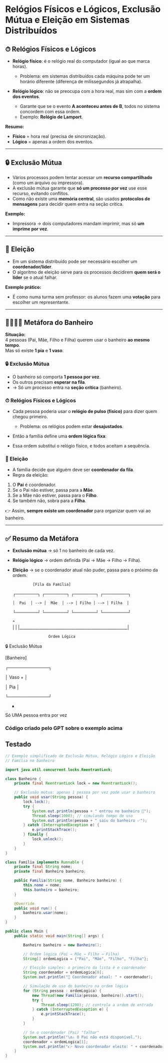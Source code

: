 # Relógios Físicos e Lógicos, Exclusão Mútua e Eleição em Sistemas Distribuídos  

## ⏱ Relógios Físicos e Lógicos  

- **Relógio físico**: é o relógio real do computador (igual ao que marca horas).  
  - Problema: em sistemas distribuídos cada máquina pode ter um horário diferente (diferença de milissegundos já atrapalha).  

- **Relógio lógico**: não se preocupa com a hora real, mas sim com a **ordem dos eventos**.  
  - Garante que se o evento **A aconteceu antes de B**, todos no sistema concordem com essa ordem.  
  - Exemplo: **Relógio de Lamport**.  

**Resumo:**  
- **Físico** = hora real (precisa de sincronização).  
- **Lógico** = apenas a ordem dos eventos.  

---

## 🔒 Exclusão Mútua  

- Vários processos podem tentar acessar um **recurso compartilhado** (como um arquivo ou impressora).  
- A exclusão mútua garante que **só um processo por vez** use esse recurso, evitando conflitos.  
- Como não existe uma **memória central**, são usados **protocolos de mensagens** para decidir quem entra na seção crítica.  

**Exemplo:**  
- Impressora → dois computadores mandam imprimir, mas só **um imprime por vez**.  

---

## 👑 Eleição  

- Em um sistema distribuído pode ser necessário escolher um **coordenador/líder**.  
- O algoritmo de eleição serve para os processos decidirem **quem será o líder** se o atual falhar. 

**Exemplo prático:**  
- É como numa turma sem professor: os alunos fazem uma **votação** para escolher um representante.  

---

## 👨‍👩‍👧‍👦 Metáfora do Banheiro  

**Situação:**  
4 pessoas (Pai, Mãe, Filho e Filha) querem usar o banheiro **ao mesmo tempo**.  
Mas só existe **1 pia** e **1 vaso**.  

### 🔒 Exclusão Mútua  
- O banheiro só comporta **1 pessoa por vez**.  
- Os outros precisam **esperar na fila**.  
- → Só um processo entra na **seção crítica** (banheiro).  

### ⏱ Relógios Físicos e Lógicos  
- Cada pessoa poderia usar o **relógio de pulso (físico)** para dizer quem chegou primeiro.  
  - Problema: os relógios podem estar **desajustados**.  
- Então a família define uma **ordem lógica fixa**:

- Essa ordem substitui o relógio físico, e todos aceitam a sequência.  

### 👑 Eleição  
- A família decide que alguém deve ser **coordenador da fila**.  
- Regra da eleição:  
1. O **Pai** é coordenador.  
2. Se o Pai não estiver, passa para a **Mãe**.  
3. Se a Mãe não estiver, passa para o **Filho**.  
4. Se também não, sobra para a **Filha**.  

👉 Assim, **sempre existe um coordenador** para organizar quem vai ao banheiro.  

---

## ✅ Resumo da Metáfora  

- **Exclusão mútua** → só 1 no banheiro de cada vez.  
- **Relógio lógico** → ordem definida (Pai → Mãe → Filho → Filha).  
- **Eleição** → se o coordenador atual não puder, passa para o próximo da ordem.



               [Fila da Família]

  ┌───────┐     ┌───────┐     ┌───────┐     ┌────────┐

      │  Pai  │ --> │  Mãe  │ --> │ Filho │ --> │ Filha  │

  └───────┘     └───────┘     └───────┘     └────────┘


  ^                                                
  |                                                      |
  |______________________________________________________|              

                      Ordem Lógica


🔒 Exclusão Mútua

[Banheiro]
   
   ┌─────────────┐
   
   │   Vaso +    │
   
   │    Pia      │
   
   └─────────────┘
      
       ▲
       
Só UMA pessoa entra por vez

### Código criado pelo GPT sobre o exemplo acima 
## Testado 

```java
// Exemplo simplificado de Exclusão Mútua, Relógio Lógico e Eleição
// Família no banheiro

import java.util.concurrent.locks.ReentrantLock;

class Banheiro {
    private final ReentrantLock lock = new ReentrantLock();

    // Exclusão mútua: apenas 1 pessoa por vez pode usar o banheiro
    public void usar(String pessoa) {
        lock.lock();
        try {
            System.out.println(pessoa + " entrou no banheiro 🚻");
            Thread.sleep(1000); // simulando tempo de uso
            System.out.println(pessoa + " saiu do banheiro ✅");
        } catch (InterruptedException e) {
            e.printStackTrace();
        } finally {
            lock.unlock();
        }
    }
}

class Familia implements Runnable {
    private final String nome;
    private final Banheiro banheiro;

    public Familia(String nome, Banheiro banheiro) {
        this.nome = nome;
        this.banheiro = banheiro;
    }

    @Override
    public void run() {
        banheiro.usar(nome);
    }
}

public class Main {
    public static void main(String[] args) {

        Banheiro banheiro = new Banheiro();

        // Ordem lógica (Pai → Mãe → Filho → Filha)
        String[] ordemLogica = {"Pai", "Mãe", "Filho", "Filha"};

        // Eleição simples: o primeiro da lista é o coordenador
        String coordenador = ordemLogica[0];
        System.out.println("👑 Coordenador atual: " + coordenador);

        // Simulação de uso do banheiro na ordem lógica
        for (String pessoa : ordemLogica) {
            new Thread(new Familia(pessoa, banheiro)).start();
            try {
                Thread.sleep(1200); // controla a ordem de entrada
            } catch (InterruptedException e) {
                e.printStackTrace();
            }
        }

        // Se o coordenador (Pai) "falhar"
        System.out.println("\n⚠️ O Pai não está disponível.");
        coordenador = ordemLogica[1];
        System.out.println("👉 Novo coordenador eleito: " + coordenador);
    }
}
